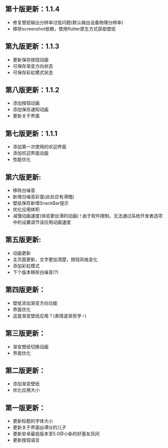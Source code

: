 ## 第十版更新：1.1.4
- 修复壁纸输出分辨率过低问题(默认输出设备物理分辨率)
- 移除screenshot依赖，使用flutter原生方式获取壁纸

## 第九版更新：1.1.3
- 更新保存按钮动画
- 可保存渐变方向状态
- 可保存彩虹模式状态

## 第八版更新：1.1.2
- 添加按钮动画
- 添加保存通知动画
- 更新关于界面

## 第七版更新：1.1.1
- 添加第一次使用的欢迎界面 
- 添加欢迎界面动画
- 性能优化

## 第六版更新:
- 移除白噪音
- 新增白噪音彩蛋(此处应有滑稽)
- 壁纸保存新增SnackBar提示
- 优化应用体积
- 减慢动画速度(体验更丝滑的动画)
! 由于软件限制，无法通过系统开发者选项中的设置调节该应用动画速度

## 第五版更新:
- 动画更新
- 主页面更新，文字更加清楚，按钮风格变化
- 添加彩虹模式
- 下个版本移除白噪音(?)

## 第四版更新：
- 壁纸添加渐变方向功能
- 界面优化
- 这是渐变壁纸应用？(表情逐渐哲学♂)

## 第三版更新：
- 渐变壁纸切换动画
- 界面优化

## 第二版更新：
-  添加渐变壁纸
- 优化应用大小

## 第一版更新：
- 更新标题的字体大小
- 更新关于界面@溥仪的儿子
- 更新安卓最低版本至5.0@小新的好基友风间
- 更新按钮语言